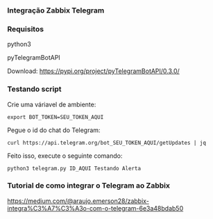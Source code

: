 ### Integração Zabbix Telegram 

### Requisitos 

python3

pyTelegramBotAPI

Download: https://pypi.org/project/pyTelegramBotAPI/0.3.0/

### Testando script 

Crie uma váriavel de ambiente: 

```export BOT_TOKEN=SEU_TOKEN_AQUI```

Pegue o id do chat do Telegram:

```curl https://api.telegram.org/bot_SEU_TOKEN_AQUI/getUpdates | jq```

Feito isso, execute o seguinte comando:

```python3 telegram.py ID_AQUI Testando Alerta```

### Tutorial de como integrar o Telegram ao Zabbix 

https://medium.com/@araujo.emerson28/zabbix-integra%C3%A7%C3%A3o-com-o-telegram-6e3a48bdab50